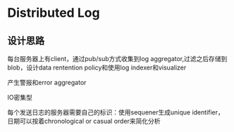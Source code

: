 # Distributed Log

## 设计思路

每台服务器上有client，通过pub/sub方式收集到log aggregator,过滤之后存储到blob，设计data rentention policy和使用log indexer和visualizer

产生警报和error aggregator

&#x20;

IO密集型

每个发送日志的服务器需要自己的标识：使用sequener生成unique identifier，日期可以按着chronological or casual order来简化分析

&#x20;
